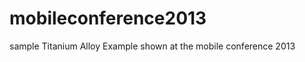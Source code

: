 mobileconference2013
====================

sample Titanium Alloy Example shown at the mobile conference 2013
